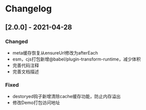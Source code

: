 # Changelog

## [2.0.0] - 2021-04-28

### Changed

- meta缓存恢复从ensureUrl修改为afterEach
- esm，cjs打包新增@babel/plugin-transform-runtime，减少体积
- 完善代码注释
- 完善文档描述

### Fixed
- destoryed钩子新增清除cache缓存功能，防止内存溢出
- 修改Demo打包访问地址
